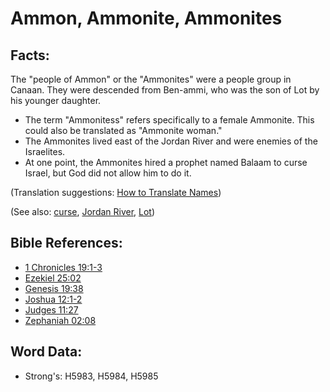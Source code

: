 # Ammon, Ammonite, Ammonites #

## Facts: ##

The "people of Ammon" or the "Ammonites" were a people group in Canaan. They were descended from Ben-ammi, who was the son of Lot by his younger daughter.

* The term "Ammonitess" refers specifically to a female Ammonite. This could also be translated as "Ammonite woman."
* The Ammonites lived east of the Jordan River and were enemies of the Israelites.
* At one point, the Ammonites hired a prophet named Balaam to curse Israel, but God did not allow him to do it.

(Translation suggestions: [How to Translate Names](rc://en/ta/man/translate/translate-names))

(See also: [curse](../kt/curse.md), [Jordan River](../names/jordanriver.md), [Lot](../names/lot.md))

## Bible References: ##

* [1 Chronicles 19:1-3](rc://en/tn/help/1ch/19/01)
* [Ezekiel 25:02](rc://en/tn/help/ezk/25/02)
* [Genesis 19:38](rc://en/tn/help/gen/19/38)
* [Joshua 12:1-2](rc://en/tn/help/jos/12/01)
* [Judges 11:27](rc://en/tn/help/jdg/11/27)
* [Zephaniah 02:08](rc://en/tn/help/zep/02/08)

## Word Data: ##

* Strong's: H5983, H5984, H5985
